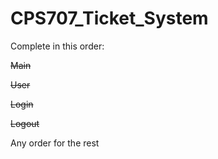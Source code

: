 # CPS707_Ticket_System

Complete in this order:

~~Main~~

~~User~~

~~Login~~

~~Logout~~

Any order for the rest
